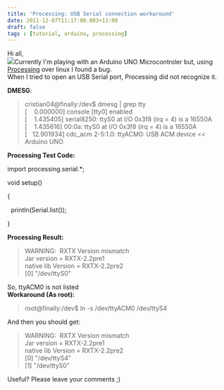 ```yaml
---
title: 'Processing: USB Serial connection workaround'
date: 2011-12-07T11:17:00.003+13:00
draft: false
tags : [tutorial, arduino, processing]
---
```


  
Hi all,  
[![](http://3.bp.blogspot.com/-KzmkuMoWaGw/Tt6YI4h4vlI/AAAAAAAAJvc/QMjTOK07Z3M/s200/370561_1316082428_830972740_n.jpg)](http://3.bp.blogspot.com/-KzmkuMoWaGw/Tt6YI4h4vlI/AAAAAAAAJvc/QMjTOK07Z3M/s1600/370561_1316082428_830972740_n.jpg)Currently I'm playing with an Arduino UNO Microcontroler but, using [Processing](http://processing.org/) over linux I found a bug.  
When I tried to open an USB Serial port, Processing did not recognize it.  
  
**DMESG**:  

> cristian04@finally:/dev$ dmesg | grep tty  
> \[    0.000000\] console \[tty0\] enabled  
> \[    1.435405\] serial8250: ttyS0 at I/O 0x3f8 (irq = 4) is a 16550A  
> \[    1.435616\] 00:0a: ttyS0 at I/O 0x3f8 (irq = 4) is a 16550A  
> \[   12.901934\] cdc_acm 2-5:1.0: ttyACM0: USB ACM device << Arduino UNO

**Processing Test Code:**  

import processing.serial.*;  
  
void setup()  
  
{  
  
  println(Serial.list());  
  
}

**Processing Result:**  

> WARNING:  RXTX Version mismatch  
> Jar version = RXTX-2.2pre1  
> native lib Version = RXTX-2.2pre2  
> \[0\] "/dev/ttyS0"

So, ttyACM0 is not listed  
**Workaround (As root):**  

> root@finally:/dev$ ln -s /dev/ttyACM0 /dev/ttyS4 

And then you should get:  

> WARNING:  RXTX Version mismatch  
> Jar version = RXTX-2.2pre1  
> native lib Version = RXTX-2.2pre2  
> \[0\] "/dev/ttyS4"  
> \[1\] "/dev/ttyS0"

Useful? Please leave your comments ;)